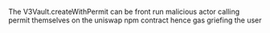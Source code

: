 The V3Vault.createWithPermit can be front run malicious actor calling permit themselves on the uniswap npm contract hence gas griefing the user